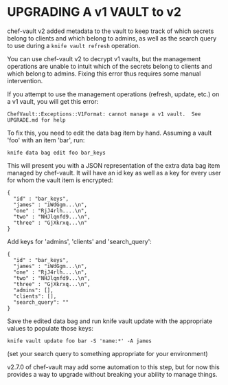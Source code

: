 # UPGRADING A v1 VAULT to v2

chef-vault v2 added metadata to the vault to keep track of
which secrets belong to clients and which belong to admins,
as well as the search query to use during a `knife vault refresh`
operation.

You can use chef-vault v2 to decrypt v1 vaults, but the management
operations are unable to intuit which of the secrets belong to
clients and which belong to admins.  Fixing this error thus requires
some manual intervention.

If you attempt to use the management operations (refresh, update, etc.)
on a v1 vault, you will get this error:

    ChefVault::Exceptions::V1Format: cannot manage a v1 vault.  See UPGRADE.md for help

To fix this, you need to edit the data bag item by hand.   Assuming a
vault 'foo' with an item 'bar', run:

    knife data bag edit foo bar_keys

This will present you with a JSON representation of the extra data
bag item managed by chef-vault.  It will have an id key as well as a key
for every user for whom the vault item is encrypted:

    {
      "id" : "bar_keys",
      "james" : "iWdGgm...\n",
      "one" : "RjJ4rlh....\n",
      "two" : "NHJlqnfd9...\n",
      "three" : "GjXkrxq...\n"
    }

Add keys for 'admins', 'clients' and 'search_query':

    {
      "id" : "bar_keys",
      "james" : "iWdGgm...\n",
      "one" : "RjJ4rlh....\n",
      "two" : "NHJlqnfd9...\n",
      "three" : "GjXkrxq...\n",
      "admins": [],
      "clients": [],
      "search_query": ""
    }

Save the edited data bag and run knife vault update with the appropriate values to populate those keys:

    knife vault update foo bar -S 'name:*' -A james

(set your search query to something appropriate for your environment)

v2.7.0 of chef-vault may add some automation to this step, but for now this
provides a way to upgrade without breaking your ability to manage things.

